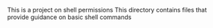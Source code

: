 This is a project on shell permissions
This directory contains files that provide guidance on basic shell commands
